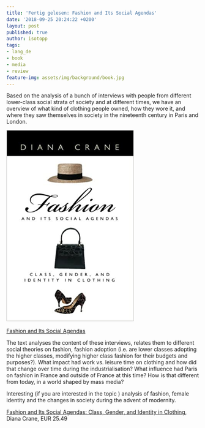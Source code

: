 ```yaml
---
title: 'Fertig gelesen: Fashion and Its Social Agendas'
date: '2018-09-25 20:24:22 +0200'
layout: post
published: true
author: isotopp
tags:
- lang_de
- book
- media
- review
feature-img: assets/img/background/book.jpg
---
```

Based on the analysis of a bunch of interviews with people from different lower-class social strata of society and at different times, we have an overview of what kind of clothing people owned, how they wore it, and where they saw themselves in society in the nineteenth century in Paris and London.

[![](/uploads/2018/09/fashion-agenda.jpg)](https://www.amazon.de/Fashion-Its-Social-Agendas-Identity/dp/0226117995)

[Fashion and Its Social Agendas](https://www.amazon.de/Fashion-Its-Social-Agendas-Identity/dp/0226117995)

The text analyses the content of these interviews, relates them to different social theories on fashion, fashion adoption (i.e. are lower classes adopting the higher classes, modifying higher class fashion for their budgets and purposes?). What impact had work vs. leisure time on clothing and how did that change over time during the industrialisation? What influence had Paris on fashion in France and outside of France at this time? How is that different from today, in a world shaped by mass media?

Interesting (if you are interested in the topic ) analysis of fashion, female identity and the changes in society during the advent of modernity.

[Fashion and Its Social Agendas: Class, Gender, and Identity in Clothing](https://www.amazon.de/Fashion-Its-Social-Agendas-Identity/dp/0226117995), Diana Crane, EUR 25.49
